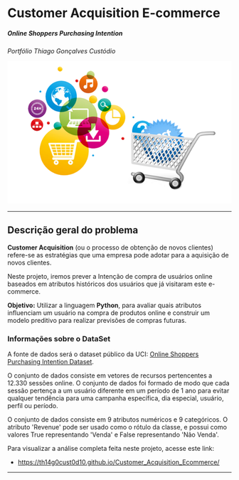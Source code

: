 # Customer Acquisition E-commerce
##### Online Shoppers Purchasing Intention
*Portfólio Thiago Gonçalves Custódio*

![](ecommerce.png)

---
## Descrição geral do problema

**Customer Acquisition** (ou o processo de obtenção de novos clientes) refere-se as estratégias que uma empresa pode adotar para a aquisição de novos clientes.

Neste projeto, iremos prever a Intenção de compra de usuários online baseados em atributos históricos dos usuários que já visitaram este e-commerce.

**Objetivo:** Utilizar a linguagem **Python**, para avaliar quais atributos influenciam um usuário na compra de produtos online e construir um modelo preditivo para realizar previsões de compras futuras.

### Informações sobre o DataSet

A fonte de dados será o dataset público da UCI: [Online Shoppers Purchasing Intention Dataset](https://archive.ics.uci.edu/ml/datasets/Online+Shoppers+Purchasing+Intention+Dataset).

O conjunto de dados consiste em vetores de recursos pertencentes a 12.330 sessões online. O conjunto de dados foi formado de modo que cada sessão pertença a um usuário diferente em um período de 1 ano para evitar qualquer tendência para uma campanha específica, dia especial, usuário, perfil ou período.

O conjunto de dados consiste em 9 atributos numéricos e 9 categóricos. O atributo 'Revenue' pode ser usado como o rótulo da classe, e possui como valores True representando 'Venda' e False representando 'Não Venda'.

Para visualizar a análise completa feita neste projeto, acesse este link:

* https://th14g0cust0d10.github.io/Customer_Acquisition_Ecommerce/

---
